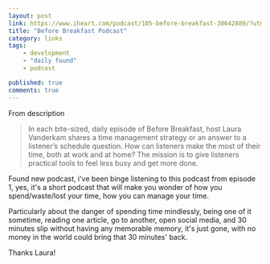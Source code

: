 ```yaml
---
layout: post
link: https://www.iheart.com/podcast/105-before-breakfast-30642889/?utm_source=dedenf
title: "Before Breakfast Podcast"
category: links
tags: 
    - development
    - "daily found"
    - podcast

published: true
comments: true
---
```


From description   

> In each bite-sized, daily episode of Before Breakfast, host Laura Vanderkam shares a time management strategy or an answer to a listener’s schedule question. How can listeners make the most of their time, both at work and at home? The mission is to give listeners practical tools to feel less busy and get more done.

Found new podcast, i've been binge listening to this podcast from episode 1, yes, it's a short podcast that will make you wonder of how you spend/waste/lost your time, how you can manage your time.

Particularly about the danger of spending time mindlessly, being one of it sometime, reading one article, go to another, open social media, and 30 minutes slip without having any memorable memory, it's just gone, with no money in the world could bring that 30 minutes' back.

Thanks Laura!